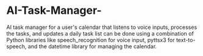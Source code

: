 # AI-Task-Manager-
AI task manager for a user's calendar that listens to voice inputs, processes the tasks, and updates a daily task list can be done using a combination of Python libraries like speech_recognition for voice input, pyttsx3 for text-to-speech, and the datetime library for managing the calendar.
